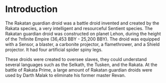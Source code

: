 # Introduction

The Rakatan guardian droid was a battle droid invented and created by the Rakata species, a very intelligent and resourceful Sentient species.
The Rakatan guardian droid was constructed on planet Lehon, during the height of the ?nfinite Empire (36,453 BBY - 25,200 BBY).
The droid was equipped with a Sensor, a blaster, a carbonite projector, a flamethrower, and a Shield projector.
It had four artificial spider spiny legs.

These droids were created to oversee slaves, they could understand several languages such as the Selkath, the Tusken, and the Rakata.
At the battle of Rakata Prime, a large amount of Rakatan guardian droids were used by Darth Malak to eliminate his former master Revan.

